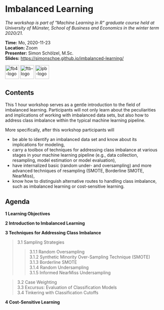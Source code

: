 # Imbalanced Learning
*The workshop is part of "Machine Learning in R" graduate course held at University of Münster, School of Business and Economics in the winter term 2020/21.*

**Time:** Mo, 2020-11-23  
**Location:** Zoom  
**Presenter:** Simon Schölzel, M.Sc.  
**Slides:** https://simonschoe.github.io/imbalanced-learning/

<a href="https://www.wiwi.uni-muenster.de/"><img src="https://www.wiwi.uni-muenster.de/fakultaet/sites/all/themes/wwucd/assets/images/logos/secondary_wiwi_aacsb_german.jpg" alt="fb4-logo" height="45"></a> <a href="https://www.wiwi.uni-muenster.de/ctrl/aktuelles"><img src="https://www.wiwi.uni-muenster.de/ctrl/sites/all/themes/wwucd/assets/images/logos/berenslogo5.jpg" alt="ftb-logo" height="45"></a> <a href="https://www.wiwi.uni-muenster.de/iff2/de/news"><img src="https://www.wiwi.uni-muenster.de/iff2/sites/all/themes/wwucd/assets/images/logos/logo_iff2_en2.jpg" alt="ipb-logo" height="45"></a>


## Contents

This 1 hour workshop serves as a gentle introduction to the field of imbalanced learning. Participants will not only learn about the peculiarities and implications of working with imbalanced data sets, but also how to address class imbalance within the typical machine learning pipeline.

More specifically, after this workshop participants will
- be able to identify an imbalanced data set and know about its implications for modeling,
- carry a toolbox of techniques for addressing class imbalance at various stages in your machine learning pipeline (e.g., data collection, resampling, model estimation or model evaluation),
- have internalized basic (random under- and oversampling) and more advanced techniques of resampling (SMOTE, Borderline SMOTE, NearMiss),
- know how to distinguish alternative routes to handling class imbalance, such as imbalanced learning or cost-sensitive learning.


## Agenda

**1 Learning Objectives**

**2 Introduction to Imbalanced Learning**

**3 Techniques for Addressing Class Imbalance**
>3.1 Sampling Strategies
>> 3.1.1 Random Oversampling  
3.1.2 Synthetic Minority Over-Sampling Technique (SMOTE)  
3.1.3 Borderline SMOTE  
3.1.4 Random Undersampling  
3.1.5 Informed NearMiss Undersampling 

>3.2 Case Weighting  
3.3 Excursus: Evaluation of Classification Models  
3.4 Tinkering with Classification Cutoffs

**4 Cost-Sensitive Learning**
